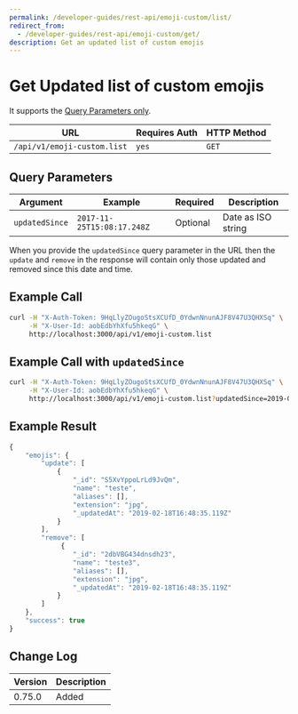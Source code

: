 ```yaml
---
permalink: /developer-guides/rest-api/emoji-custom/list/
redirect_from:
  - /developer-guides/rest-api/emoji-custom/get/
description: Get an updated list of custom emojis
---
```


# Get Updated list of custom emojis

It supports the [Query Parameters only](../other-important-endpoints/query-and-fields-info.md#query-example).

| URL                         | Requires Auth | HTTP Method |
| --------------------------- | ------------- | ----------- |
| `/api/v1/emoji-custom.list` | `yes`         | `GET`       |

## Query Parameters

| Argument       | Example                    | Required | Description        |
| -------------- | -------------------------- | -------- | ------------------ |
| `updatedSince` | `2017-11-25T15:08:17.248Z` | Optional | Date as ISO string |

When you provide the `updatedSince` query parameter in the URL then the `update` and `remove` in the response will contain only those updated and removed since this date and time.

## Example Call

```bash
curl -H "X-Auth-Token: 9HqLlyZOugoStsXCUfD_0YdwnNnunAJF8V47U3QHXSq" \
     -H "X-User-Id: aobEdbYhXfu5hkeqG" \
     http://localhost:3000/api/v1/emoji-custom.list
```

## Example Call with `updatedSince`

```bash
curl -H "X-Auth-Token: 9HqLlyZOugoStsXCUfD_0YdwnNnunAJF8V47U3QHXSq" \
     -H "X-User-Id: aobEdbYhXfu5hkeqG" \
     http://localhost:3000/api/v1/emoji-custom.list?updatedSince=2019-02-25T15:08:17.248Z
```

## Example Result

```javascript
{
    "emojis": {
        "update": [
            {
                "_id": "S5XvYppoLrLd9JvQm",
                "name": "teste",
                "aliases": [],
                "extension": "jpg",
                "_updatedAt": "2019-02-18T16:48:35.119Z"
            }
        ],
        "remove": [
             {
                "_id": "2dbVBG434dnsdh23",
                "name": "teste3",
                "aliases": [],
                "extension": "jpg",
                "_updatedAt": "2019-02-18T16:48:35.119Z"
            }
        ]
    },
    "success": true
}
```

## Change Log

| Version | Description |
| ------- | ----------- |
| 0.75.0  | Added       |
